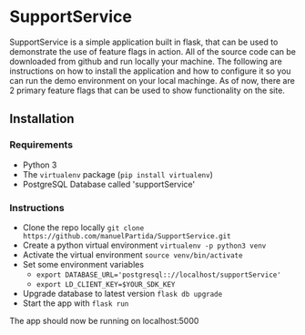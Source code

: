 # SupportService

SupportService is a simple application built in flask, that can be used to demonstrate the use of feature flags in action. All of the source code can be downloaded from github and run locally your machine. The following are instructions on how to install the application and how to configure it so you can run the demo environment on your local machinge. As of now, there are 2 primary feature flags that can be used to show functionality on the site.

## Installation 

### Requirements 

* Python 3 
* The `virtualenv` package (`pip install virtualenv`)
* PostgreSQL Database called 'supportService'

### Instructions 

* Clone the repo locally `git clone https://github.com/manuelPartida/SupportService.git`
* Create a python virtual environment `virtualenv -p python3 venv`
* Activate the virtual environment `source venv/bin/activate`
* Set some environment variables 
    * `export DATABASE_URL='postgresql:://localhost/supportService'`
    * `export LD_CLIENT_KEY=$YOUR_SDK_KEY`
* Upgrade database to latest version `flask db upgrade`
* Start the app with `flask run`

The app should now be running on localhost:5000 